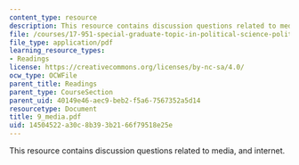 ```yaml
---
content_type: resource
description: This resource contains discussion questions related to media, and internet.
file: /courses/17-951-special-graduate-topic-in-political-science-political-behavior-fall-2005/14504522a30c8b393b2166f79518e25e_9_media.pdf
file_type: application/pdf
learning_resource_types:
- Readings
license: https://creativecommons.org/licenses/by-nc-sa/4.0/
ocw_type: OCWFile
parent_title: Readings
parent_type: CourseSection
parent_uid: 40149e46-aec9-beb2-f5a6-7567352a5d14
resourcetype: Document
title: 9_media.pdf
uid: 14504522-a30c-8b39-3b21-66f79518e25e
---
```

This resource contains discussion questions related to media, and internet.